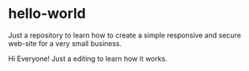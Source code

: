 # hello-world
Just a repository to learn how to create a simple responsive and secure web-site for a very small business.

Hi Everyone!
Just a editing to learn how it works.
